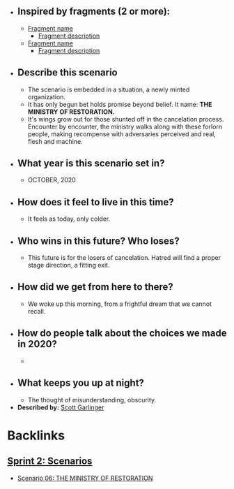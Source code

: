 - ## Inspired by fragments (2 or more):
    - [Fragment name](<Fragment name.md>)
        - [Fragment description](<Fragment description.md>)
    - [Fragment name](<Fragment name.md>)
        - [Fragment description](<Fragment description.md>)
- ## Describe this scenario
    - The scenario is embedded in a situation, a newly minted organization. 
    - It has only begun bet holds promise beyond belief. It name: __THE MINISTRY OF RESTORATION.__
    - It's wings grow out for those shunted off in the cancelation process.  Encounter by encounter, the ministry walks along with these forlorn people, making recompense with adversaries perceived and real, flesh and machine. 
- ## What year is this scenario set in?
    - OCTOBER, 2020
- ## How does it feel to live in this time?
    - It feels as today, only colder. 
- ## Who wins in this future? Who loses?
    - This future is for the losers of cancelation. Hatred will find a proper stage direction, a fitting exit.
- ## How did we get from here to there?
    - We woke up this morning, from a frightful dream that we cannot recall. 
- ## How do people talk about the choices we made in 2020?
    - 
- ## What keeps you up at night?
    - The thought of misunderstanding, obscurity.
- **Described by:** [Scott Garlinger](<Scott Garlinger.md>)

# Backlinks
## [Sprint 2: Scenarios](<Sprint 2: Scenarios.md>)
- [Scenario 06: THE MINISTRY OF RESTORATION ](<Scenario 06: THE MINISTRY OF RESTORATION .md>)

